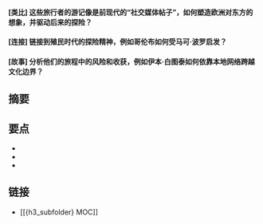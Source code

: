 #### [类比] 这些旅行者的游记像是前现代的“社交媒体帖子”，如何塑造欧洲对东方的想象，并驱动后来的探险？


#### [连接] 链接到殖民时代的探险精神，例如哥伦布如何受马可·波罗启发？


#### [故事] 分析他们的旅程中的风险和收获，例如伊本·白图泰如何依靠本地网络跨越文化边界？


## 摘要


## 要点

- 
- 
- 

## 链接

- [[{h3_subfolder} MOC]]
